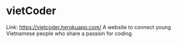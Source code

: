 # vietCoder
Link: https://vietcoder.herokuapp.com/
A website to connect young Vietnamese people who share a passion for coding.
